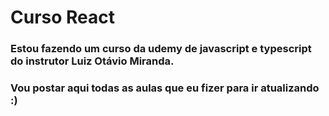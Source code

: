 <h1> Curso React </h1>

<h3> Estou fazendo um curso da udemy de javascript e typescript do instrutor Luiz Otávio Miranda. </h3>
<h3> Vou postar aqui todas as aulas que eu fizer para ir atualizando :) </h3>
